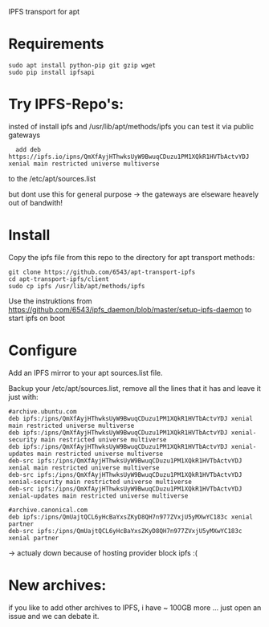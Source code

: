 IPFS transport for apt

# Requirements

    sudo apt install python-pip git gzip wget
    sudo pip install ipfsapi

# Try IPFS-Repo's:
  insted of install ipfs and /usr/lib/apt/methods/ipfs you can test it via public gateways

      add deb https://ipfs.io/ipns/QmXfAyjHThwksUyW9BwuqCDuzu1PM1XQkR1HVTbActvYDJ xenial main restricted universe multiverse

  to the /etc/apt/sources.list

  but dont use this for general purpose -> the gateways are elseware heavely out of bandwith!

# Install

Copy the ipfs file from this repo to the directory for apt transport methods:

    git clone https://github.com/6543/apt-transport-ipfs
    cd apt-transport-ipfs/client
    sudo cp ipfs /usr/lib/apt/methods/ipfs

Use the instruktions from https://github.com/6543/ipfs_daemon/blob/master/setup-ipfs-daemon to start ipfs on boot

# Configure

Add an IPFS mirror to your apt sources.list file.

Backup your /etc/apt/sources.list, remove all the lines that it has and leave it
just with:

    #archive.ubuntu.com
    deb ipfs:/ipns/QmXfAyjHThwksUyW9BwuqCDuzu1PM1XQkR1HVTbActvYDJ xenial main restricted universe multiverse
    deb ipfs:/ipns/QmXfAyjHThwksUyW9BwuqCDuzu1PM1XQkR1HVTbActvYDJ xenial-security main restricted universe multiverse
    deb ipfs:/ipns/QmXfAyjHThwksUyW9BwuqCDuzu1PM1XQkR1HVTbActvYDJ xenial-updates main restricted universe multiverse
    deb-src ipfs:/ipns/QmXfAyjHThwksUyW9BwuqCDuzu1PM1XQkR1HVTbActvYDJ xenial main restricted universe multiverse
    deb-src ipfs:/ipns/QmXfAyjHThwksUyW9BwuqCDuzu1PM1XQkR1HVTbActvYDJ xenial-security main restricted universe multiverse
    deb-src ipfs:/ipns/QmXfAyjHThwksUyW9BwuqCDuzu1PM1XQkR1HVTbActvYDJ xenial-updates main restricted universe multiverse

    #archive.canonical.com
    deb ipfs:/ipns/QmUajtQCL6yHcBaYxsZKyD8QH7n977ZVxjU5yMXwYC183c xenial partner
    deb-src ipfs:/ipns/QmUajtQCL6yHcBaYxsZKyD8QH7n977ZVxjU5yMXwYC183c xenial partner

 -> actualy down because of hosting provider block ipfs :(

# New archives:

if you like to add other archives to IPFS, i have ~ 100GB more ...
just open an issue and we can debate it.
